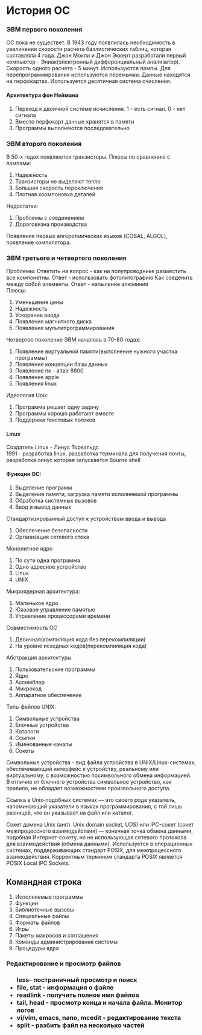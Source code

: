 <h1>История ОС</h1>
<h3>ЭВМ первого поколения</h3>
ОС пока не существет. В 1943 году появлилась необходимость в увеличении скорости расчета баллистических таблиц, которая составляла 4 года.
Джон Мокли и Джон Эккерт разработали первый компьютер - Эниак(электронный дифференциальный анализатор). Скорость одного расчета - 5 минут. Используются лампы.
Для перепрограммирования используются перемычки. Данные находятся на перфокартах. Используется десятичная система счисления. <br>
<h4>Архитектура фон Неймана</h4>
<ol>
  <li>Переход к двоичной системе исчисления. 1 - есть сигнал. 0 - нет сигнала
  <li>Вместо перфокарт данные хранятся в памяти
  <li>Программы выполняются последовательно
</ol>
<h3>ЭВМ второго поколения</h3>
В 50-х годах появляются транзисторы. Плюсы по сравнению с лампами:
<ol>
  <li> Надежность
  <li> Транзисторы не выделяют тепло
  <li> Большая скорость переключения
  <li>Плотная коомпоновка деталей
</ol>
Недостатки:
<ol>
  <li>Проблемы с соединением
  <li>Дороговизна производства
</ol>
Появление первых алгоротмических языков (COBAL, ALGOL), появление компилятора.
<h3>ЭВМ третьего и четвертого поколения</h3>
Проблемы: Ответить на вопрос - как на полупроводнике разместить все компонетны. Ответ - использовать фотолитографию
Как соеденить между собой элементы. Ответ - напыление алюминия<br>
Плюсы:
<ol>
  <li>Уменьшение цены
  <li>Надежность
  <li>Ускорение ввода
  <li>Появление магнитного диска
  <li>Появление мультипрограммирования
</ol>

Четвертое поколение ЭВМ началось в 70-80 годах:
<ol>
  <li>Появление виртуальной памяти(выполнение нужного участка программы)
  <li>Появление концепции базы данных
  <li>Появление пк - altair 8800
  <li>Появление apple
  <li>Появления linux
</ol>
Идеология Unix:
<ol>
  <li>Программа решает одну задачу
  <li>Программы хорошо работают вместе
  <li>Поддержка текстовых потоков
</ol>
<h4>Linux</h4>
Создатель Linux - Линус Торвальдс<br>
1991 - разработка linux, разработка терминала для получения почты, разработка линус которая запускается Bourne shell<br>
<h4>Функции ОС:</h4>
<ol>
  <li>Выделение программ
  <li>Выделение памяти, загрузка памяти исполняемой программы
  <li>Обработка системных вызовов
  <li>Ввод и вывод данных
</ol>
  Стандартизированный доступ к устройствам ввода и вывода
<ol>
  <li>Обеспечение безопасности
  <li>Организация сетевого стека
</ol>
Монолитное ядро
<ol>
  <li>По сути одна программа
  <li>Одно адресное устройство
  <li>Linux
  <li>UNIX
</ol>
Микроядерная архитектура:
<ol>
  <li>Маленькое ядро
  <li>Юазовое управление памятью
  <li>Управление процессорами времени
</ol>
Совместимость ОС
<ol>
  <li>Двоичная(компиляция кода без перекомпиляции)
  <li>На уровне исходных кодов(перекомпиляция кода)
</ol>
Абстракция архитектуры
<ol>
  <li>Пользовательские программы
  <li>Ядро
  <li>Ассемблер  
  <li>Микрокод
  <li>Аппаратное обеспечение  
</ol>
Типы файлов UNIX:
<ol>
  <li>Символьные устройства
  <li>Блочные устройства  
  <li>Каталоги  
  <li>Ссылки  
  <li>Именованные каналы
  <li>Сокеты
</ol>

Символьные устройства - вид файла устройства в UNIX/Linux-системах, обеспечивающий интерфейс к устройству, реальному или виртуальному, с возможностью посимвольного обмена информацией. В отличие от блочного устройства символьное устройство, как правило, не обладает возможностями произвольного доступа.<br>

Ссылка в Unix-подобных системах — это своего рода указатель, напоминающий указатели в языках программирования, с той лишь разницей, что он указывает на файл или каталог.<br>

Сокет домена Unix (англ. Unix domain socket, UDS) или IPC-сокет (сокет межпроцессного взаимодействия) — конечная точка обмена данными, подобная Интернет-сокету, но не использующая сетевого протокола для взаимодействия (обмена данными). Используется в операционных системах, поддерживающих стандарт POSIX, для межпроцессного взаимодействия. Корректным термином стандарта POSIX является POSIX Local IPC Sockets.<br>

<h2>Командная строка</h2>
<ol>
<li>Исполняемые программы
<li>Функции
<li>Библиотечные вызовы
<li>Специальные файлы
<li>Форматы файлов
<li>Игры
<li>Пакеты макросов и соглашения
<li>Команды администрирования системы
<li>Процедуры ядра
</ol>
<h3>Редактирование и просмотр файлов<h3>
<ul>less- постраничный просмотр и поиск
<li>file, stat - информация о файле
<li>readlink - получить полное имя файлоа
<li>tail, head - просмотр конца и начала файла. Монитор логов
<li>vi/vim, emacs, nano, mcedit - редактирование текста
<li>split - разбить файл на несколько частей
</ol>
